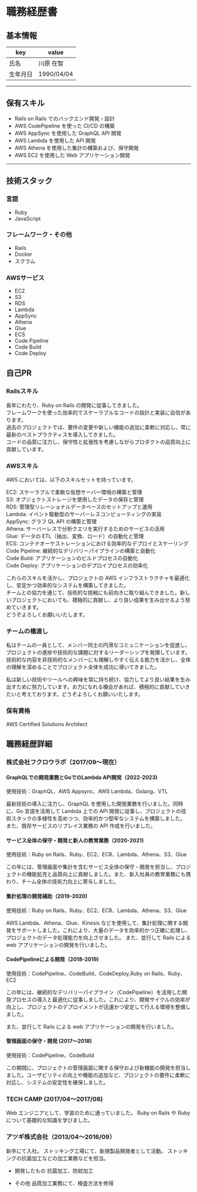 # 職務経歴書

## 基本情報

|key|value|
|---|---|
|氏名|川原 在智| 
|生年月日|1990/04/04| 

---

## 保有スキル

- Rails on Rails でのバックエンド開発・設計
- AWS CodePipeline を使った CI/CD の構築
- AWS AppSync を使用した GraphQL API 開発
- AWS Lambda を使用した API 開発
- AWS Athena を使用した集計の構築および、保守開発
- AWS EC2 を使用した Web アプリケーション開発
---

## 技術スタック

### 言語

- Ruby
- JavaScript

### フレームワーク・その他

- Rails
- Docker
- スクラム

### AWSサービス
- EC2
- S3
- RDS
- Lambda
- AppSync
- Athena
- Glue
- ECS
- Code Pipeline
- Code Build
- Code Deploy

## 自己PR

### Railsスキル

長年にわたり、Ruby on Rails の開発に従事してきました。  
フレームワークを使った効率的でスケーラブルなコードの設計と実装に自信があります。  
過去のプロジェクトでは、要件の変更や新しい機能の追加に柔軟に対応し、常に最新のベストプラクティスを導入してきました。  
コードの品質に注力し、保守性と拡張性を考慮しながらプロダクトの品質向上に貢献しています。  

### AWSスキル
AWS においては、以下のスキルセットを持っています。

EC2: スケーラブルで柔軟な仮想サーバー環境の構築と管理  
S3: オブジェクトストレージを使用したデータの保存と管理  
RDS: 管理型リレーショナルデータベースのセットアップと運用  
Lambda: イベント駆動型のサーバーレスコンピューティングの実装  
AppSync: グラフ QL API の構築と管理  
Athena: サーバーレスで分析クエリを実行するためのサービスの活用  
Glue: データの ETL（抽出、変換、ロード）の自動化と管理  
ECS: コンテナオーケストレーションにおける効率的なデプロイとスケーリング  
Code Pipeline: 継続的なデリバリーパイプラインの構築と自動化  
Code Build: アプリケーションのビルドプロセスの自動化  
Code Deploy: アプリケーションのデプロイプロセスの効率化  

これらのスキルを活かし、プロジェクトの AWS インフラストラクチャを最適化し、安定かつ効率的なシステムを構築してきました。  
チームとの協力を通じて、技術的な挑戦にも前向きに取り組んできました。新しいプロジェクトにおいても、積極的に貢献し、より良い成果を生み出せるよう努めていきます。  
どうぞよろしくお願いいたします。  

### チームの橋渡し
私はチームの一員として、メンバー同士の円滑なコミュニケーションを促進し、プロジェクトの進捗や技術的な課題に対するリーダーシップを発揮しています。技術的な内容を非技術的なメンバーにも理解しやすく伝える能力を活かし、全体の理解を深めることでプロジェクト全体を成功に導いてきました。  
  
私は新しい技術やツールへの興味を常に持ち続け、協力してより良い結果を生み出すために努力しています。お力になれる機会があれば、積極的に貢献していきたいと考えております。どうぞよろしくお願いいたします。

### 保有資格

AWS Certified Solutions Architect

## 職務経歴詳細

### 株式会社フクロウラボ（2017/09〜現在）

####  GraphQLでの開発業務とGoでのLambda API開発（2022-2023)
使用技術：GraphQL、AWS Appsync、AWS Lambda、Golang、VTL

最新技術の導入に注力し、GraphQL を使用した開発業務を行いました。同時に、Go 言語を活用して Lambda 上での API 開発に従事し、プロジェクトの技術スタックの多様性を高めつつ、効率的かつ堅牢なシステムを構築しました。
また、既存サービスのリプレイス業務の API 作成を行いました。

#### サービス全体の保守・開発と新人の教育業務（2020-2021)
使用技術：Ruby on Rails、Ruby、EC2、ECR、Lambda、Athena、S3、Glue

この年には、管理画面や集計を含むサービス全体の保守・開発を担当し、プロジェクトの機能拡充と品質向上に貢献しました。また、新入社員の教育業務にも携わり、チーム全体の技術力向上に寄与しました。

#### 集計処理の開発補助（2019-2020)
使用技術：Ruby on Rails、Ruby、EC2、ECR、Lambda、Athena、S3、Glue

AWS Lambda、Athena、Glue、Kinesis などを使用して、集計処理に関する開発をサポートしました。これにより、大量のデータを効率的かつ正確に処理し、プロジェクトのデータ処理能力を向上させました。
また、並行して Rails による web アプリケーションの開発を行いました。

#### CodePipelineによる開発（2018-2019)
使用技術：CodePipeline、CodeBuild、CodeDeploy,Ruby on Rails、Ruby、EC2

この年には、継続的なデリバリーパイプライン（CodePipeline）を活用した開発プロセスの導入と最適化に従事しました。これにより、開発サイクルの効率が向上し、プロジェクトのデプロイメントが迅速かつ安定して行える環境を整備しました。

また、並行して Rails による web アプリケーションの開発を行いました。

#### 管理画面の保守・開発 (2017〜2018)
使用技術：CodePipeline、CodeBuild

この期間に、プロジェクトの管理画面に関する保守および新機能の開発を担当しました。ユーザビリティの向上や機能の追加など、プロジェクトの要件に柔軟に対応し、システムの安定性を確保しました。

### TECH CAMP (2017/04〜2017/08)

Web エンジニアとして、学習のために通っていました。
Ruby on Rails や Ruby について基礎的な知識を学びました。

### アツギ株式会社（2013/04〜2016/09）

新卒にて入社。
ストッキング工場にて、新規製品開発者として活動。
ストッキングの抗菌加工などの加工業務などを担当。

- 開発したもの
  抗菌加工、防蚊加工

- その他
  品質加工業務にて、検査方法を修得